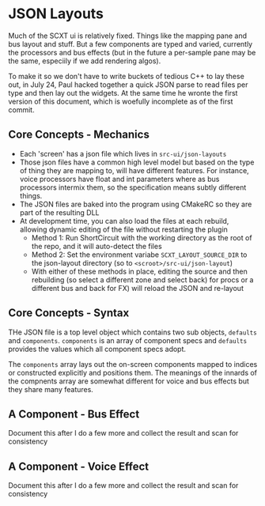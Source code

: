 # JSON Layouts

Much of the SCXT ui is relatively fixed. Things like the
mapping pane and bus layout and stuff. But a few components
are typed and varied, currently the processors and bus
effects (but in the future a per-sample pane may be
the same, especiily if we add rendering algos).

To make it so we don't have to write buckets of
tedious C++ to lay these out, in July 24, Paul
hacked together a quick JSON parse to read files
per type and then lay out the widgets. At the
same time he wronte the first version of this
document, which is woefully incomplete as of
the first commit.

## Core Concepts - Mechanics

- Each 'screen' has a json file which lives in `src-ui/json-layouts`
- Those json files have a common high level model but based on the
  type of thing they are mapping to, will have different features.
  For instance, voice processors have float and int parameters
  where as bus processors intermix them, so the specification
  means subtly different things.
- The JSON files are baked into the program using CMakeRC
  so they are part of the resulting DLL
- At development time, you can also load the files at each
  rebuild, allowing dynamic editing of the file without restarting
  the plugin
    - Method 1: Run ShortCircuit with the working directory as the
      root of the repo, and it will auto-detect the files
    - Method 2: Set the environment variabe `SCXT_LAYOUT_SOURCE_DIR`
      to the json-layout directory (so to `<scroot>/src-ui/json-layout`)
    - With either of these methods in place, editing the source and
      then rebuilding (so select a different zone and select back)
      for procs or a different bus and back for FX) will reload
      the JSON and re-layout

## Core Concepts - Syntax

THe JSON file is a top level object which contains two
sub objects, `defaults` and `components`. `components` is an
array of component specs and `defaults` provides the values
which all component specs adopt.

The `components` array lays out the on-screen components
mapped to indices or constructed explicitly and positions
them. The meanings of the innards of the compnents array
are somewhat different for voice and bus effects but they
share many features.

## A Component - Bus Effect

Document this after I do a few more and collect the result
and scan for consistency

## A Component - Voice Effect

Document this after I do a few more and collect the result
and scan for consistency
